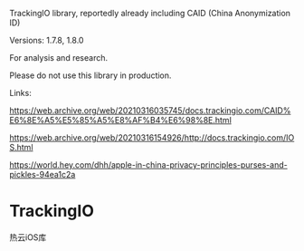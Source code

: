 
TrackingIO library, reportedly already including CAID (China Anonymization ID)

Versions: 1.7.8, 1.8.0

For analysis and research. 

Please do not use this library in production.

Links:

https://web.archive.org/web/20210316035745/docs.trackingio.com/CAID%E6%8E%A5%E5%85%A5%E8%AF%B4%E6%98%8E.html

https://web.archive.org/web/20210316154926/http://docs.trackingio.com/IOS.html

https://world.hey.com/dhh/apple-in-china-privacy-principles-purses-and-pickles-94ea1c2a

# TrackingIO
热云iOS库

